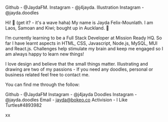 Github - @JaydaFM. Instagram - @j4jayda. Illustration Instagram - @jayda.doodles

Hi! 🌊 (get it? - it's a wave haha) 
My name is Jayda Felix-Mounlath. 
I am Laos, Samoan and Kiwi; bought up in Auckland. 🌴

I’m currently learning to be a Full Stack Developer at Mission Ready HQ.
So far I have learnt aspects in HTML, CSS, Javascript, Node.js, MySQL, MUI and React.js. 
Challenges help stimulate my brain and keep me engaged so I am always happy to learn new things!

I love design and believe that the small things matter.
Illustrating and drawing are two of my passions - If you need any doodles, personal or business related feel free to contact me.

You can find me through the follow:

Github - @JaydaFM
Instagram - @j4jayda
Doodles Instagram - @jayda.doodles
Email - jayda@bokeo.co
Activision - I Like Turtles#4893982

xx
